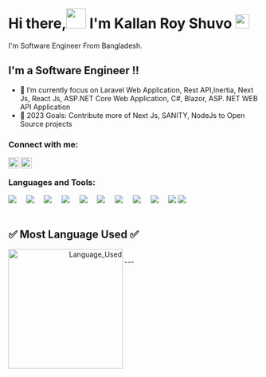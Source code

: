 # Hi there,<img src="https://media.giphy.com/media/hvRJCLFzcasrR4ia7z/giphy.gif" height="40px" width="40px"> I'm Kallan Roy Shuvo <img src="https://emojis.slackmojis.com/emojis/images/1531849430/4246/blob-sunglasses.gif?1531849430" width="28"/>
I'm  Software Engineer From Bangladesh.

## I'm a Software Engineer !!

- 🌱 I’m currently focus on Laravel Web Application, Rest API,Inertia, Next Js, React Js, ASP.NET Core Web Application, C#, Blazor, ASP. NET WEB API Application
- 🥅 2023 Goals: Contribute more of Next Js, SANITY, NodeJs to Open Source projects


### Connect with me:


[<img align="left"  width="22px" src="https://cdn.jsdelivr.net/npm/simple-icons@v3/icons/linkedin.svg" />](https://www.linkedin.com/in/kallan-chandra-roy/)
[<img align="left"  width="22px" src="https://cdn.jsdelivr.net/npm/simple-icons@v3/icons/facebook.svg" />](https://www.facebook.com/iamkallanroy/)

<br />

### Languages and Tools:

<p>
  <img src="https://img.shields.io/badge/-React-black?style=for-the-badge&logo=react" />&nbsp;&nbsp;&nbsp;&nbsp;
  <img src="https://img.shields.io/badge/-JavaScript-black?style=for-the-badge&logo=javascript" />&nbsp;&nbsp;&nbsp;&nbsp;
  <img src="https://img.shields.io/badge/-Nodejs-black?style=for-the-badge&logo=Node.js" />&nbsp;&nbsp;&nbsp;&nbsp;
  <img src="https://img.shields.io/badge/-HTML5-E34F26?style=for-the-badge&logo=html5&logoColor=white" />&nbsp;&nbsp;&nbsp;&nbsp;
  <img src="https://img.shields.io/badge/-CSS3-1572B6?style=for-the-badge&logo=css3" />&nbsp;&nbsp;&nbsp;&nbsp;
  <img src="https://img.shields.io/badge/-Aspnet-black?style=for-the-badge&logo=asp.net" />&nbsp;&nbsp;&nbsp;&nbsp;
  <img src="https://img.shields.io/badge/-Mssql-black?style=for-the-badge&logo=mssql" />&nbsp;&nbsp;&nbsp;&nbsp;
  <img src="https://img.shields.io/badge/-Git-black?style=for-the-badge&logo=git" />&nbsp;&nbsp;&nbsp;&nbsp;
  <img src="https://img.shields.io/badge/Editor-VSStudio-blue?style=for-the-badge&logo=visual-studio&logoColor=white" />&nbsp;&nbsp;&nbsp;&nbsp;
  <img src="https://img.shields.io/badge/-GitHub-181717?style=for-the-badge&logo=github" />
  <img src="https://img.shields.io/badge/Editor-VSCode-blue?style=for-the-badge&logo=visual-studio-code&logoColor=white" />&nbsp;&nbsp;&nbsp;&nbsp;
  <br/>
  <br/>
</p>


## ✅ Most Language Used ✅
<p align="right"><img align="left" height="240" width="230" src="https://github-readme-stats.vercel.app/api/top-langs/?username=kallanchandraroy&hide=css&theme=nord" alt="Language_Used" /></p>
<br />
---

